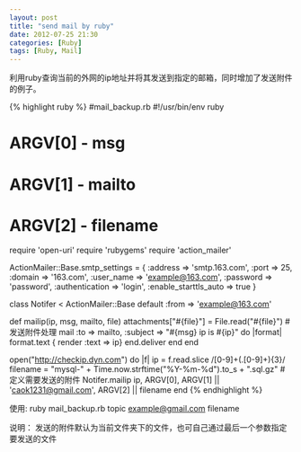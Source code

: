 ```yaml
---
layout: post
title: "send mail by ruby"
date: 2012-07-25 21:30
categories: [Ruby]
tags: [Ruby, Mail]
---
```


利用ruby查询当前的外网的ip地址并将其发送到指定的邮箱，同时增加了发送附件的例子。

{% highlight ruby %}
#mail_backup.rb
#!/usr/bin/env ruby
#
# ARGV[0] - msg
# ARGV[1] - mailto
# ARGV[2] - filename

require 'open-uri'
require 'rubygems'
require 'action_mailer'

ActionMailer::Base.smtp_settings = {
  :address              => 'smtp.163.com',
  :port                 => 25,
  :domain               => '163.com',
  :user_name            => 'example@163.com',
  :password             => 'password',
  :authentication       => 'login',
  :enable_starttls_auto => true
}

class Notifer < ActionMailer::Base
  default :from => 'example@163.com'

  def mailip(ip, msg, mailto, file)
    attachments["#{file}"] = File.read("#{file}")  #发送附件处理
    mail :to => mailto, :subject => "#{msg} ip is #{ip}" do |format|
      format.text { render :text => ip}
    end.deliver
  end
end

open("http://checkip.dyn.com") do |f|
  ip = f.read.slice /[0-9]+(\.[0-9]+){3}/
  filename = "mysql-" + Time.now.strftime("%Y-%m-%d").to_s + ".sql.gz"   #定义需要发送的附件
  Notifer.mailip ip, ARGV[0], ARGV[1] || 'caok1231@gmail.com', ARGV[2] || filename
end
{% endhighlight %}

使用:
ruby mail_backup.rb topic example@gmail.com filename

说明：
发送的附件默认为当前文件夹下的文件，也可自己通过最后一个参数指定要发送的文件
